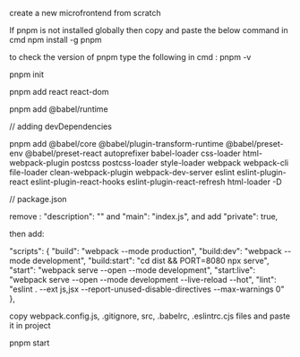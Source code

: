 create a new microfrontend from scratch

If pnpm is not installed globally then copy and paste the below command in cmd
npm install -g pnpm

to check the version of pnpm type the following in cmd : pnpm -v

pnpm init

pnpm add react react-dom

pnpm add @babel/runtime

// adding devDependencies

pnpm add @babel/core @babel/plugin-transform-runtime @babel/preset-env @babel/preset-react autoprefixer babel-loader css-loader html-webpack-plugin postcss postcss-loader style-loader webpack webpack-cli file-loader clean-webpack-plugin webpack-dev-server eslint eslint-plugin-react eslint-plugin-react-hooks eslint-plugin-react-refresh html-loader -D

// package.json

remove : "description": "" and "main": "index.js", and add "private": true,

then add:

"scripts": {
"build": "webpack --mode production",
"build:dev": "webpack --mode development",
"build:start": "cd dist && PORT=8080 npx serve",
"start": "webpack serve --open --mode development",
"start:live": "webpack serve --open --mode development --live-reload --hot",
"lint": "eslint . --ext js,jsx --report-unused-disable-directives --max-warnings 0"
},

copy webpack.config.js, .gitignore, src, .babelrc, .eslintrc.cjs files and paste it in project

pnpm start
